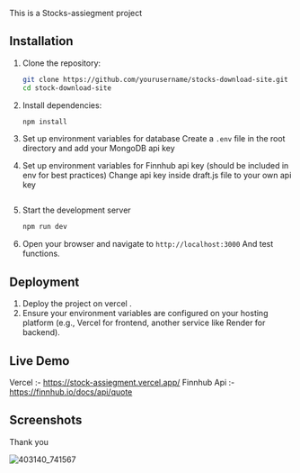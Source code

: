 This is a Stocks-assiegment project 
## Installation

1. Clone the repository:
   ```bash
   git clone https://github.com/yourusername/stocks-download-site.git
   cd stock-download-site
   ```

2. Install dependencies:
   ```bash
   npm install
   ```

3. Set up environment variables for database
   Create a `.env` file in the root directory and add your MongoDB api key


3. Set up environment variables for Finnhub api key (should be included in env for best practices)
   Change api key inside draft.js file to your own api key
   

   ```

4. Start the development server 
   ```bash
   npm run dev
   ```

5. Open your browser and navigate to `http://localhost:3000` And test functions.  

## Deployment

1. Deploy the project on vercel .
2. Ensure your environment variables are configured on your hosting platform (e.g., Vercel for frontend, another service like Render for backend).

## Live Demo 
Vercel :- https://stock-assiegment.vercel.app/
Finnhub Api :- https://finnhub.io/docs/api/quote

## Screenshots
Thank you 

![403140_741567](https://github.com/user-attachments/assets/47719043-da96-4929-87a1-9cf33d2283d1)
